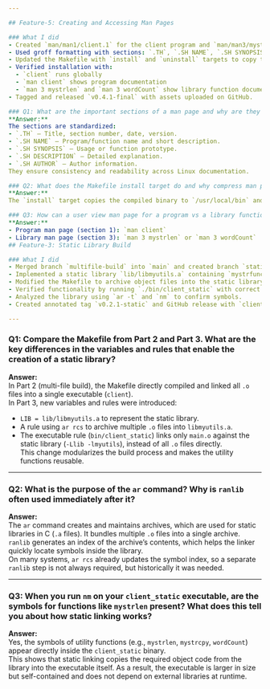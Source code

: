 ```yaml
---

## Feature-5: Creating and Accessing Man Pages

### What I did
- Created `man/man1/client.1` for the client program and `man/man3/mystrlen.3`, `man/man3/wordCount.3` for library functions.
- Used groff formatting with sections: `.TH`, `.SH NAME`, `.SH SYNOPSIS`, `.SH DESCRIPTION`, `.SH AUTHOR`.
- Updated the Makefile with `install` and `uninstall` targets to copy the binary to `/usr/local/bin` and man pages to `/usr/local/share/man/`.
- Verified installation with:
  - `client` runs globally
  - `man client` shows program documentation
  - `man 3 mystrlen` and `man 3 wordCount` show library function documentation
- Tagged and released `v0.4.1-final` with assets uploaded on GitHub.

### Q1: What are the important sections of a man page and why are they required?
**Answer:**  
The sections are standardized:
- `.TH` — Title, section number, date, version.  
- `.SH NAME` — Program/function name and short description.  
- `.SH SYNOPSIS` — Usage or function prototype.  
- `.SH DESCRIPTION` — Detailed explanation.  
- `.SH AUTHOR` — Author information.  
They ensure consistency and readability across Linux documentation.

### Q2: What does the Makefile install target do and why compress man pages?
**Answer:**  
The `install` target copies the compiled binary to `/usr/local/bin` and documentation to `/usr/local/share/man/`. Man pages are compressed to save space (`.gz` format) and because the `man` program can read them directly.

### Q3: How can a user view man page for a program vs a library function?
**Answer:**  
- Program man page (section 1): `man client`  
- Library man page (section 3): `man 3 mystrlen` or `man 3 wordCount`
## Feature-3: Static Library Build

### What I did
- Merged branch `multifile-build` into `main` and created branch `static-build`.
- Implemented a static library `lib/libmyutils.a` containing `mystrfunctions.o` and `myfilefunctions.o` using the `ar` utility.
- Modified the Makefile to archive object files into the static library and link `bin/client_static` against it.
- Verified functionality by running `./bin/client_static` with correct outputs.
- Analyzed the library using `ar -t` and `nm` to confirm symbols.
- Created annotated tag `v0.2.1-static` and GitHub release with `client_static` and `libmyutils.a` attached.

---
```


### Q1: Compare the Makefile from Part 2 and Part 3. What are the key differences in the variables and rules that enable the creation of a static library?

**Answer:**  
In Part 2 (multi-file build), the Makefile directly compiled and linked all `.o` files into a single executable (`client`).  
In Part 3, new variables and rules were introduced:  
- `LIB = lib/libmyutils.a` to represent the static library.  
- A rule using `ar rcs` to archive multiple `.o` files into `libmyutils.a`.  
- The executable rule (`bin/client_static`) links only `main.o` against the static library (`-Llib -lmyutils`), instead of all `.o` files directly.  
This change modularizes the build process and makes the utility functions reusable.

---

### Q2: What is the purpose of the `ar` command? Why is `ranlib` often used immediately after it?

**Answer:**  
The `ar` command creates and maintains archives, which are used for static libraries in C (`.a` files). It bundles multiple `.o` files into a single archive.  
`ranlib` generates an index of the archive’s contents, which helps the linker quickly locate symbols inside the library.  
On many systems, `ar rcs` already updates the symbol index, so a separate `ranlib` step is not always required, but historically it was needed.

---

### Q3: When you run `nm` on your `client_static` executable, are the symbols for functions like `mystrlen` present? What does this tell you about how static linking works?

**Answer:**  
Yes, the symbols of utility functions (e.g., `mystrlen`, `mystrcpy`, `wordCount`) appear directly inside the `client_static` binary.  
This shows that static linking copies the required object code from the library into the executable itself. As a result, the executable is larger in size but self-contained and does not depend on external libraries at runtime.
